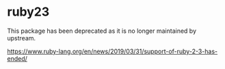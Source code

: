 # ruby23

This package has been deprecated as it is no longer maintained by upstream.

https://www.ruby-lang.org/en/news/2019/03/31/support-of-ruby-2-3-has-ended/
